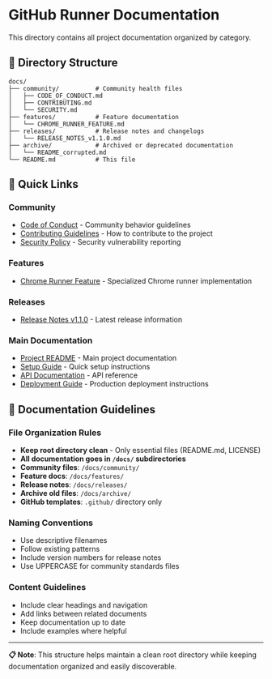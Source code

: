 # GitHub Runner Documentation

This directory contains all project documentation organized by category.

## 📁 Directory Structure

```
docs/
├── community/          # Community health files
│   ├── CODE_OF_CONDUCT.md
│   ├── CONTRIBUTING.md
│   └── SECURITY.md
├── features/           # Feature documentation
│   └── CHROME_RUNNER_FEATURE.md
├── releases/           # Release notes and changelogs
│   └── RELEASE_NOTES_v1.1.0.md
├── archive/            # Archived or deprecated documentation
│   └── README_corrupted.md
└── README.md           # This file
```

## 🔗 Quick Links

### Community

- [Code of Conduct](community/CODE_OF_CONDUCT.md) - Community behavior guidelines
- [Contributing Guidelines](community/CONTRIBUTING.md) - How to contribute to the project
- [Security Policy](community/SECURITY.md) - Security vulnerability reporting

### Features

- [Chrome Runner Feature](features/CHROME_RUNNER_FEATURE.md) - Specialized Chrome runner implementation

### Releases

- [Release Notes v1.1.0](releases/RELEASE_NOTES_v1.1.0.md) - Latest release information

### Main Documentation

- [Project README](../README.md) - Main project documentation
- [Setup Guide](../docs/SETUP_SUMMARY.md) - Quick setup instructions
- [API Documentation](API.md) - API reference
- [Deployment Guide](DEPLOYMENT.md) - Production deployment instructions

## 📝 Documentation Guidelines

### File Organization Rules

- **Keep root directory clean** - Only essential files (README.md, LICENSE)
- **All documentation goes in `/docs/` subdirectories**
- **Community files**: `/docs/community/`
- **Feature docs**: `/docs/features/`
- **Release notes**: `/docs/releases/`
- **Archive old files**: `/docs/archive/`
- **GitHub templates**: `.github/` directory only

### Naming Conventions

- Use descriptive filenames
- Follow existing patterns
- Include version numbers for release notes
- Use UPPERCASE for community standards files

### Content Guidelines

- Include clear headings and navigation
- Add links between related documents
- Keep documentation up to date
- Include examples where helpful

---

**📋 Note**: This structure helps maintain a clean root directory while keeping documentation organized and easily discoverable.
